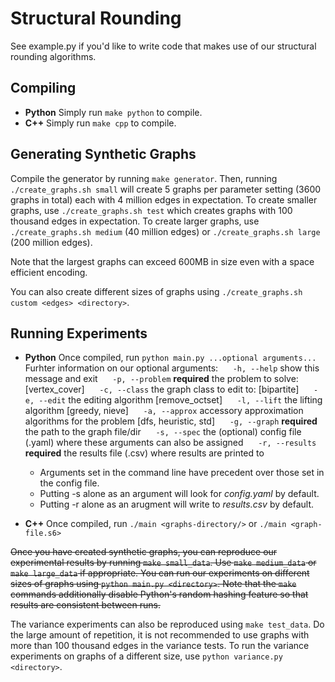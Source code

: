 
# Structural Rounding
See example.py if you'd like to write code that makes use of our structural rounding algorithms.


## Compiling
- **Python** Simply run ```make python``` to compile.
- **C++** Simply run ```make cpp``` to compile.


## Generating Synthetic Graphs
Compile the generator by running ```make generator```.
Then, running ```./create_graphs.sh small``` will create 5 graphs per parameter setting (3600 graphs in total) each with 4 million edges in expectation.
To create smaller graphs, use ```./create_graphs.sh test``` which creates graphs with 100 thousand edges in expectation.
To create larger graphs, use ```./create_graphs.sh medium``` (40 million edges) or ```./create_graphs.sh large``` (200 million edges).

Note that the largest graphs can exceed 600MB in size even with a space efficient encoding.

You can also create different sizes of graphs using ```./create_graphs.sh custom <edges> <directory>```.


## Running Experiments
- **Python** Once compiled, run ```python main.py ...optional arguments...```
    Furhter information on our optional arguments:
    &nbsp;&nbsp;&nbsp;&nbsp; ```-h, --help``` show this message and exit
    &nbsp;&nbsp;&nbsp;&nbsp; ```-p, --problem``` **required** the problem to solve: [vertex_cover]
    &nbsp;&nbsp;&nbsp;&nbsp; ```-c, --class``` the graph class to edit to: [bipartite]
    &nbsp;&nbsp;&nbsp;&nbsp; ```-e, --edit``` the editing algorithm [remove_octset]
    &nbsp;&nbsp;&nbsp;&nbsp; ```-l, --lift``` the lifting algorithm [greedy, nieve]
    &nbsp;&nbsp;&nbsp;&nbsp; ```-a, --approx``` accessory approximation algorithms for the problem [dfs, heuristic, std]
    &nbsp;&nbsp;&nbsp;&nbsp; ```-g, --graph``` **required** the path to the graph file/dir
    &nbsp;&nbsp;&nbsp;&nbsp; ```-s, --spec``` the (optional) config file (.yaml) where these arguments can also be assigned
    &nbsp;&nbsp;&nbsp;&nbsp; ```-r, --results``` **required** the results file (.csv) where results are printed to

    - Arguments set in the command line have precedent over those set in the config file.
    - Putting -s alone as an argument will look for *config.yaml* by default.
    - Putting -r alone as an arugment will write to *results.csv* by default.


- **C++** Once compiled, run ```./main <graphs-directory/>``` or ```./main <graph-file.s6>```

~~Once you have created synthetic graphs, you can reproduce our experimental results by running ```make small_data```.
Use ```make medium_data``` or ```make large_data``` if appropriate.
You can run our experiments on different sizes of graphs using ```python main.py <directory>```.
Note that the ```make``` commands additionally disable Python's random hashing feature so that results are consistent between runs.~~

The variance experiments can also be reproduced using ```make test_data```.
Do the large amount of repetition, it is not recommended to use graphs with more than 100 thousand edges in the variance tests.
To run the variance experiments on graphs of a different size, use ```python variance.py <directory>```.
